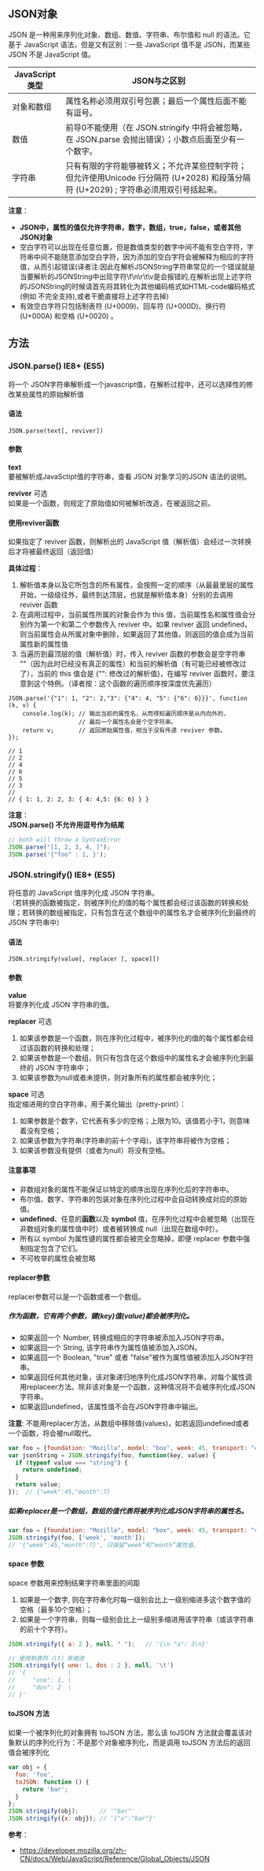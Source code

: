 ## JSON对象
JSON 是一种用来序列化对象、数组、数值、字符串、布尔值和 null 的语法。它基于 JavaScript 语法，但是又有区别：一些 JavaScript 值不是 JSON，而某些 JSON 不是 JavaScript 值。

JavaScript类型 |  JSON与之区别
---|---
对象和数组 |  属性名称必须用双引号包裹；最后一个属性后面不能有逗号。
数值 |	前导0不能使用（在 JSON.stringify 中将会被忽略，在 JSON.parse 会抛出错误）；小数点后面至少有一个数字。
字符串	| 只有有限的字符能够被转义；不允许某些控制字符；但允许使用Unicode 行分隔符 (U+2028) 和段落分隔符 (U+2029) ; 字符串必须用双引号括起来。

**注意**：
- **JSON中，属性的值仅允许字符串，数字，数组，true，false，或者其他JSON对象**
- 空白字符可以出现在任意位置，但是数值类型的数字中间不能有空白字符，字符串中间不能随意添加空白字符，因为添加的空白字符会被解释为相应的字符值，从而引起错误(译者注:因此在解析JSONString字符串常见的一个错误就是当要解析的JSONString中出现字符\f\n\r\t\v是会报错的,在解析出现上述字符的JSONString的时候请首先将其转化为其他编码格式如HTML-code编码格式(例如&#32; 不完全支持),或者干脆直接将上述字符去掉)
- 有效空白字符只包括制表符 (U+0009)、回车符 (U+000D)、换行符 (U+000A) 和空格 (U+0020) 。

## 方法
### JSON.parse()  IE8+ (ES5)
将一个 JSON字符串解析成一个javascript值，在解析过程中，还可以选择性的修改某些属性的原始解析值

#### 语法
`JSON.parse(text[, reviver])`
#### 参数
**text**  
要被解析成JavaSctipt值的字符串，查看 JSON 对象学习的JSON 语法的说明。 

**reviver** 可选  
如果是一个函数，则规定了原始值如何被解析改造，在被返回之前。

#### 使用reviver函数
如果指定了 reviver 函数，则解析出的 JavaScript 值（解析值）会经过一次转换后才将被最终返回（返回值）

**具体过程**：  
1. 解析值本身以及它所包含的所有属性，会按照一定的顺序（从最最里层的属性开始，一级级往外，最终到达顶层，也就是解析值本身）分别的去调用 reviver 函数
2. 在调用过程中，当前属性所属的对象会作为 this 值，当前属性名和属性值会分别作为第一个和第二个参数传入 reviver 中。如果 reviver 返回 undefined，则当前属性会从所属对象中删除，如果返回了其他值，则返回的值会成为当前属性新的属性值
3. 当遍历到最顶层的值（解析值）时，传入 reviver 函数的参数会是空字符串 ""（因为此时已经没有真正的属性）和当前的解析值（有可能已经被修改过了），当前的 this 值会是 {"": 修改过的解析值}，在编写 reviver 函数时，要注意到这个特例。（译者按：这个函数的遍历顺序按深度优先遍历）

```
JSON.parse('{"1": 1, "2": 2,"3": {"4": 4, "5": {"6": 6}}}', function (k, v) {
    console.log(k); // 输出当前的属性名，从而得知遍历顺序是从内向外的，
                    // 最后一个属性名会是个空字符串。
    return v;       // 返回原始属性值，相当于没有传递 reviver 参数。
});

// 1
// 2
// 4
// 6
// 5
// 3 
// 
// { 1: 1, 2: 2, 3: { 4: 4,5: {6: 6} } }
```
**注意**：  
**JSON.parse() 不允许用逗号作为结尾**

```js
// both will throw a SyntaxError
JSON.parse("[1, 2, 3, 4, ]");
JSON.parse('{"foo" : 1, }');
```


### JSON.stringify() IE8+ (ES5)
将任意的 JavaScript 值序列化成 JSON 字符串。  
（若转换的函数被指定，则被序列化的值的每个属性都会经过该函数的转换和处理；若转换的数组被指定，只有包含在这个数组中的属性名才会被序列化到最终的 JSON 字符串中）

#### 语法
`JSON.stringify(value[, replacer [, space]])`
#### 参数
**value**  
将要序列化成 JSON 字符串的值。  

**replacer** 可选  
1. 如果该参数是一个函数，则在序列化过程中，被序列化的值的每个属性都会经过该函数的转换和处理；
2. 如果该参数是一个数组，则只有包含在这个数组中的属性名才会被序列化到最终的 JSON 字符串中；
3. 如果该参数为null或者未提供，则对象所有的属性都会被序列化；
 

**space** 可选  
指定缩进用的空白字符串，用于美化输出（pretty-print）：  
1. 如果参数是个数字，它代表有多少的空格；上限为10。该值若小于1，则意味着没有空格；
2. 如果该参数为字符串(字符串的前十个字母)，该字符串将被作为空格；
3. 如果该参数没有提供（或者为null）将没有空格。

#### 注意事项

- 非数组对象的属性不能保证以特定的顺序出现在序列化后的字符串中。
- 布尔值、数字、字符串的包装对象在序列化过程中会自动转换成对应的原始值。
- **undefined**、任意的**函数**以及 **symbol** 值，在序列化过程中会被忽略（出现在非数组对象的属性值中时）或者被转换成 null（出现在数组中时）。
- 所有以 symbol 为属性键的属性都会被完全忽略掉，即便 replacer 参数中强制指定包含了它们。
- 不可枚举的属性会被忽略

#### replacer参数
replacer参数可以是一个函数或者一个数组。

##### 作为函数，它有两个参数，键(key)值(value)都会被序列化。

- 如果返回一个 Number, 转换成相应的字符串被添加入JSON字符串。
- 如果返回一个 String, 该字符串作为属性值被添加入JSON。
- 如果返回一个 Boolean, "true" 或者 "false"被作为属性值被添加入JSON字符串。
- 如果返回任何其他对象，该对象递归地序列化成JSON字符串，对每个属性调用replaceer方法。除非该对象是一个函数，这种情况将不会被序列化成JSON字符串。
- 如果返回undefined，该属性值不会在JSON字符串中输出。  

**注意**: 不能用replacer方法，从数组中移除值(values)，如若返回undefined或者一个函数，将会被null取代。

```js
var foo = {foundation: "Mozilla", model: "box", week: 45, transport: "car", month: 7};
var jsonString = JSON.stringify(foo, function(key, value) {
  if (typeof value === "string") {
    return undefined;
  }
  return value;
});  // {"week":45,"month":7}

```
##### 如果replacer是一个数组，数组的值代表将被序列化成JSON字符串的属性名。

```js
var foo = {foundation: "Mozilla", model: "box", week: 45, transport: "car", month: 7};
JSON.stringify(foo, ['week', 'month']);  
// '{"week":45,"month":7}', 只保留“week”和“month”属性值。
```

#### space 参数
space 参数用来控制结果字符串里面的间距 

1. 如果是一个数字, 则在字符串化时每一级别会比上一级别缩进多这个数字值的空格（最多10个空格）；
2. 如果是一个字符串，则每一级别会比上一级别多缩进用该字符串（或该字符串的前十个字符）。


```js
JSON.stringify({ a: 2 }, null, " ");   // '{\n "a": 2\n}'
```

```js
// 使用制表符（\t）来缩进
JSON.stringify({ uno: 1, dos : 2 }, null, '\t')
// '{            \
//     "uno": 1, \
//     "dos": 2  \
// }'
```

#### toJSON 方法
如果一个被序列化的对象拥有 toJSON 方法，那么该 toJSON 方法就会覆盖该对象默认的序列化行为：不是那个对象被序列化，而是调用 toJSON 方法后的返回值会被序列化  

```js
var obj = {
  foo: 'foo',
  toJSON: function () {
    return 'bar';
  }
};
JSON.stringify(obj);      // '"bar"'
JSON.stringify({x: obj}); // '{"x":"bar"}'
```



**参考**：
- https://developer.mozilla.org/zh-CN/docs/Web/JavaScript/Reference/Global_Objects/JSON